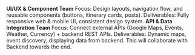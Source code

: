 **UI/UX & Component Team**
Focus: Design layouts, navigation flow, and reusable components (buttons, itinerary cards, posts).
Deliverables: Fully responsive web & mobile UI, consistent design system.
**API & Data Integration Team**
Focus: Connect external APIs (Google Maps, Events, Weather, Currency) + backend REST APIs.
Deliverables: Dynamic maps, event discovery, displaying data from backend. This will collaborate with Backend towards the end.

